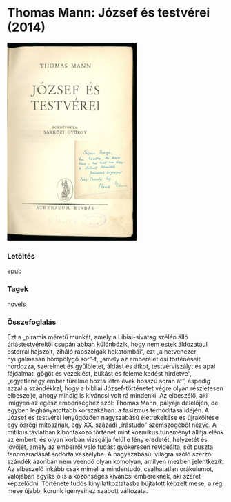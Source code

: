 # <a name="id_1491">Thomas Mann: József és testvérei (2014)</a>
<img src="https://github.com/BercziSandor/calibre_lib/raw/main/libs/main/Thomas%20Mann/Jozsef%20es%20testverei%20%281491%29/cover.jpg" alt="cover" width="300"/>

### Letöltés
[epub](https://github.com/BercziSandor/calibre_lib/raw/main/libs/main/Thomas%20Mann/Jozsef%20es%20testverei%20%281491%29/Jozsef%20es%20testverei%20-%20Thomas%20Mann.epub)

### Tagek
novels

### Összefoglalás
<div>
<p>Ezt ​a „piramis méretű munkát, amely a Líbiai-sivatag szélén álló óriástestvéreitől csupán abban különbözik, hogy nem estek áldozatául ostorral hajszolt, ziháló rabszolgák hekatombái”, ezt „a hetvenezer nyugalmasan hömpölygő sor”-t, „amely az emberélet ősi történéseit hordozza, szerelmet és gyűlöletet, áldást és átkot, testvérviszályt és apai fájdalmat, gőgöt és vezeklést, bukást és felemelkedést hirdetve”, „egyetlenegy ember türelme hozta létre évek hosszú során át”, éspedig azzal a szándékkal, hogy a bibliai József-történetet végre olyan részletesen elbeszélje, ahogy mindig is kíváncsi volt rá mindenki. Az elbeszélő, aki imigyen az egész emberiséghez szól: Thomas Mann, pályája delelőjén, de egyben leghányatottabb korszakában: a fasizmus térhódítása idején. A József és testvérei lenyűgözően nagyszabású életrekeltése és újraköltése egy ősrégi mítosznak, egy XX. századi „írástudó” szemszögéből nézve. A mitikus távlatban kibontakozó történet mint kozmikus tüneményt állítja elénk az embert, és olyan korban vizsgálja felül e lény eredetét, helyzetét és jövőjét, amely az emberről való tudást gyökeresen revideálta, sőt puszta fennmaradását sodorta veszélybe. A nagyszabású, világra szóló szerzői szándék azonban nem veendő olyan komolyan, amilyen mezben jelentkezik. Az elbeszélő inkább csak mímeli a mindentudó, csalhatatlan orákulumot, valójában egyike ő is a közönséges kíváncsi embereknek, aki szeret képzelődni. Története tudós kinyilatkoztatásba bújtatott képzelt mese, a régi mese újabb, korunk igényeihez szabott változata.</p></div>


